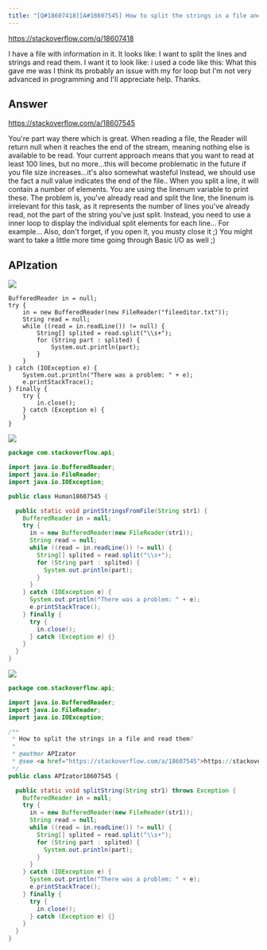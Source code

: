 ```yaml
---
title: "[Q#18607418][A#18607545] How to split the strings in a file and read them?"
---
```


https://stackoverflow.com/q/18607418

I have a file with information in it. It looks like:
I want to split the lines and strings and read them. I want it to look like:
i used a code like this:
What this gave me was
I think its probably an issue with my for loop but I&#x27;m not very advanced in programming and I&#x27;ll appreciate help. Thanks.

## Answer

https://stackoverflow.com/a/18607545

You&#x27;re part way there which is great.
When reading a file, the Reader will return null when it reaches the end of the stream, meaning nothing else is available to be read.  Your current approach means that you want to read at least 100 lines, but no more...this will become problematic in the future if you file size increases...it&#x27;s also somewhat wasteful
Instead, we should use the fact a null value indicates the end of the file..
When you split a line, it will contain a number of elements.  You are using the linenum variable to print these.  The problem is, you&#x27;ve already read and split the line, the linenum is irrelevant for this task, as it represents the number of lines you&#x27;ve already read, not the part of the string you&#x27;ve just split.
Instead, you need to use a inner loop to display the individual split elements for each line...
For example...
Also, don&#x27;t forget, if you open it, you musty close it ;)
You might want to take a little more time going through Basic I/O as well ;)

## APIzation

<div class="code-3columns-row">

<div class="code-3columns-column">

<div><img src="/stackoverflow.png" /></div>

```plain
BufferedReader in = null;
try {
    in = new BufferedReader(new FileReader("fileeditor.txt"));
    String read = null;
    while ((read = in.readLine()) != null) {
        String[] splited = read.split("\\s+");
        for (String part : splited) {
            System.out.println(part);
        }
    }
} catch (IOException e) {
    System.out.println("There was a problem: " + e);
    e.printStackTrace();
} finally {
    try {
        in.close();
    } catch (Exception e) {
    }
}
```

</div>

<div class="code-3columns-column">

<div><img src="/human.png" /></div>

```java
package com.stackoverflow.api;

import java.io.BufferedReader;
import java.io.FileReader;
import java.io.IOException;

public class Human18607545 {

  public static void printStringsFromFile(String str1) {
    BufferedReader in = null;
    try {
      in = new BufferedReader(new FileReader(str1));
      String read = null;
      while ((read = in.readLine()) != null) {
        String[] splited = read.split("\\s+");
        for (String part : splited) {
          System.out.println(part);
        }
      }
    } catch (IOException e) {
      System.out.println("There was a problem: " + e);
      e.printStackTrace();
    } finally {
      try {
        in.close();
      } catch (Exception e) {}
    }
  }
}

```

</div>

<div class="code-3columns-column">

<div><img src="/apizator.png" /></div>

```java
package com.stackoverflow.api;

import java.io.BufferedReader;
import java.io.FileReader;
import java.io.IOException;

/**
 * How to split the strings in a file and read them?
 *
 * @author APIzator
 * @see <a href="https://stackoverflow.com/a/18607545">https://stackoverflow.com/a/18607545</a>
 */
public class APIzator18607545 {

  public static void splitString(String str1) throws Exception {
    BufferedReader in = null;
    try {
      in = new BufferedReader(new FileReader(str1));
      String read = null;
      while ((read = in.readLine()) != null) {
        String[] splited = read.split("\\s+");
        for (String part : splited) {
          System.out.println(part);
        }
      }
    } catch (IOException e) {
      System.out.println("There was a problem: " + e);
      e.printStackTrace();
    } finally {
      try {
        in.close();
      } catch (Exception e) {}
    }
  }
}

```

</div>

</div>